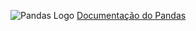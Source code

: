 ![Pandas Logo](https://pandas.pydata.org/static/img/pandas_white.svg)
[Documentação do Pandas](https://pandas.pydata.org/docs/)

